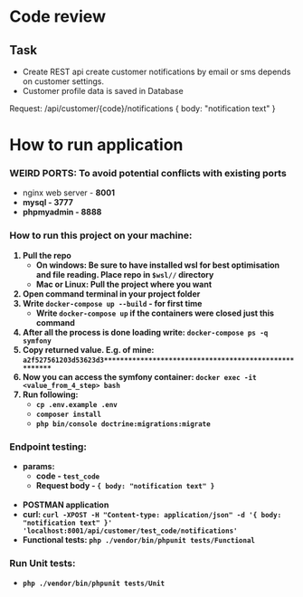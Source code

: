 # Code review

## Task
 * Create REST api create customer notifications by email or sms depends on customer settings.
 * Customer profile data is saved in Database

 Request:
     /api/customer/{code}/notifications
    {
        body: "notification text"
    }

# How to run application

### WEIRD PORTS: To avoid potential conflicts with existing ports
* nginx web server - <b>8001<b>
* mysql - <b>3777</b>
* phpmyadmin - <b>8888<b>

### How to run this project on your machine:
1. Pull the repo
    - On windows: Be sure to have installed wsl for best optimisation and file reading. Place repo in `$wsl//` directory
    - Mac or Linux: Pull the project where you want
2. Open command terminal in your project folder
3. Write `docker-compose up --build` - for first time
    - Write `docker-compose up` if the containers were closed just this command
4. After all the process is done loading write: `docker-compose ps -q symfony`
5. Copy returned value. E.g. of mine: `a2f527561203d53623d3******************************************************`
6. Now you can access the symfony container: `docker exec -it <value_from_4_step> bash`
7. Run following:
   * `cp .env.example .env`
   * `composer install`
   * `php bin/console doctrine:migrations:migrate`

### Endpoint testing:
* params:
  * code - `test_code`
  * Request body -  `{ body: "notification text" }`
<br></br>  
* POSTMAN application 
* curl:
  `curl -XPOST -H "Content-type: application/json" -d '{ body: "notification text" }' 'localhost:8001/api/customer/test_code/notifications'`
* Functional tests: `php ./vendor/bin/phpunit tests/Functional` 

### Run Unit tests:
* `php ./vendor/bin/phpunit tests/Unit` 